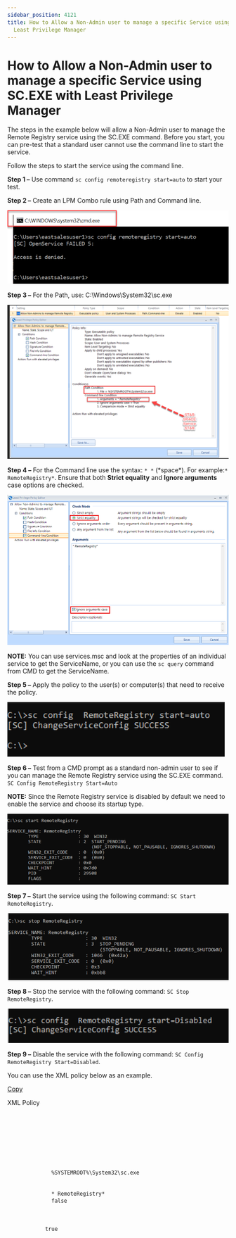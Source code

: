 ```yaml
---
sidebar_position: 4121
title: How to Allow a Non-Admin user to manage a specific Service using SC.EXE with
  Least Privilege Manager
---
```


# How to Allow a Non-Admin user to manage a specific Service using SC.EXE with Least Privilege Manager

The steps in the example below will allow a Non-Admin user to manage the Remote Registry service using the SC.EXE command.
Before you start, you can pre-test that a standard user cannot use the command line to start the service.

Follow the steps to start the service using the command line.

**Step 1 –** Use command `sc config remoteregistry start=auto` to start your test.

**Step 2 –** Create an LPM Combo rule using Path and Command line.

![](../../../../../../static/images/PolicyPak/Content/Resources/Images/LeastPrivilege/1318_1_6c12a201fa0efabb0ac290a16ff6cc0d.png)

**Step 3 –** For the Path, use: C:\Windows\System32\sc.exe

![](../../../../../../static/images/PolicyPak/Content/Resources/Images/LeastPrivilege/1318_2_8beafda62e37494f1c8002167898f88f.png)

**Step 4 –** For the Command line use the syntax: `* *` (\*space\*). For example:`* RemoteRegistry*`. Ensure that both **Strict equality** and **Ignore arguments** case options are checked.

![](../../../../../../static/images/PolicyPak/Content/Resources/Images/LeastPrivilege/1318_3_68d25dd7a6203dc388177e40b10e567d.png)

**NOTE:** You can use services.msc and look at the properties of an individual service to get the ServiceName, or you can use the `sc query` command from CMD to get the ServiceName.

**Step 5 –** Apply the policy to the user(s) or computer(s) that need to receive the policy.

![](../../../../../../static/images/PolicyPak/Content/Resources/Images/LeastPrivilege/1318_4_eb4a951261c6175e4bc5cf6755973f0e.png)

**Step 6 –** Test from a CMD prompt as a standard non-admin user to see if you can manage the Remote Registry service using the SC.EXE command. `SC Config RemoteRegistry Start=Auto`

**NOTE:** Since the Remote Registry service is disabled by default we need to enable the service and choose its startup type.

![](../../../../../../static/images/PolicyPak/Content/Resources/Images/LeastPrivilege/1318_5_508183dde00c40d462fb07efa2b16d71.png)

**Step 7 –** Start the service using the following command: `SC Start RemoteRegistry`.

![](../../../../../../static/images/PolicyPak/Content/Resources/Images/LeastPrivilege/1318_6_5f4b0a5c9b2a2991bb671fa5353a3f8f.png)

**Step 8 –** Stop the service with the following command: `SC Stop RemoteRegistry`.

![](../../../../../../static/images/PolicyPak/Content/Resources/Images/LeastPrivilege/1318_7_97c635953212043da712525588cec2d0.png)

**Step 9 –** Disable the service with the following command: `SC Config RemoteRegistry Start=Disabled`.

You can use the XML policy below as an example.

[Copy](javascript:void(0);)

XML Policy

```
  
  
    
      
        
          
            
              
              %SYSTEMROOT%\System32\sc.exe  
              
              
              * RemoteRegistry*  
              false  
              
            
            
            true  
            
            
              
                
                  
                  
                
              
            
          
        
      
    

```